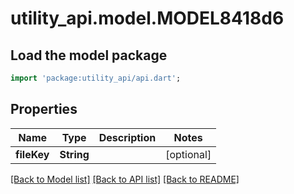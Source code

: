 # utility_api.model.MODEL8418d6

## Load the model package
```dart
import 'package:utility_api/api.dart';
```

## Properties
Name | Type | Description | Notes
------------ | ------------- | ------------- | -------------
**fileKey** | **String** |  | [optional] 

[[Back to Model list]](../README.md#documentation-for-models) [[Back to API list]](../README.md#documentation-for-api-endpoints) [[Back to README]](../README.md)


